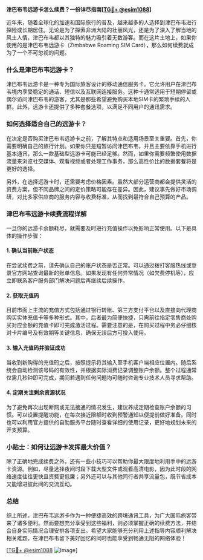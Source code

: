 **津巴布韦远游卡怎么续费？一份详尽指南[[TG💪+ @esim1088](https://t.me/s/esim1088)]**

近年来，随着全球化的加速和国际旅行的普及，越来越多的人选择到津巴布韦进行探险或长期居住。无论是为了探索非洲大陆的壮丽风光，还是为了深入了解当地的风土人情，津巴布韦都以其独特的魅力吸引着无数游客。而在这片土地上，如果你使用的是津巴布韦远游卡（Zimbabwe Roaming SIM Card），那么如何续费就成为了一个不可忽视的问题。

### 什么是津巴布韦远游卡？

津巴布韦远游卡是一种专为国际旅客设计的移动通信服务卡。它允许用户在津巴布韦境内享受稳定的通话、短信以及互联网连接服务。这种卡通常适用于短期停留或偶尔访问津巴布韦的游客，尤其是那些希望避免购买本地SIM卡的繁琐手续的人群。此外，远游卡还提供了多种套餐选项，以满足不同用户的通讯需求。

### 如何选择适合自己的远游卡？

在决定是否购买津巴布韦远游卡之前，了解其特点和适用场景至关重要。首先，你需要明确自己的旅行计划。如果你只是短暂访问津巴布韦，并且主要依靠手机进行基本通讯，那么一款基础型远游卡可能已经足够。然而，如果你需要频繁使用数据流量来浏览社交媒体、观看视频或者处理工作事务，那么高性价比的数据套餐将是更好的选择。

另外，在选择远游卡时，还需要考虑价格因素。虽然大部分运营商都会提供灵活的资费方案，但不同品牌之间的定价策略可能存在差异。因此，建议事先做好市场调研，对比多家供应商的服务内容与收费标准，从而找到最符合自己预算的产品。

### 津巴布韦远游卡续费流程详解

一旦你的远游卡余额耗尽，就需要及时进行充值操作以免影响正常使用。以下是具体的操作步骤：

#### 1. 确认当前账户状态
在尝试续费之前，请先确认自己的账户状态是否正常。可以通过拨打客服热线或登录官方网站查询最新的账单信息。如果发现有任何异常情况（如欠费停机等），应立即联系客户服务部门解决问题后再继续后续操作。

#### 2. 获取充值码
目前市面上主流的充值方式包括通过银行转账、第三方支付平台以及直接向代理商购买实体充值卡等多种形式。其中，后者最为简便快捷，只需前往指定零售商处购买对应金额的充值卡即可完成激活过程。需要注意的是，在购买过程中务必仔细核对卡片编号及有效期等关键信息，确保无误后方可投入使用。

#### 3. 输入充值码并验证成功
当收到新购得的充值码之后，按照提示将其输入至手机客户端相应位置内。随后系统会自动检测该号码的有效性，并根据实际消费记录调整账户余额。整个过程通常仅需几秒钟即可完成，期间若遇到任何问题均可随时咨询专业技术人员寻求帮助。

#### 4. 定期关注剩余资源状况
为了避免再次出现断网或无法接通的情况发生，建议养成定期检查账户余额的习惯。可以设置提醒功能，在每次接近限额时收到预警通知以便提前做好准备。同时也可以利用官方提供的自助服务平台随时查看详细的使用记录，更好地规划未来的开支预算。

### 小贴士：如何让远游卡发挥最大价值？

除了正确地完成续费之外，还有一些小技巧可以帮助你最大限度地利用手中的远游卡资源。例如，尽量选择夜间时段下载大型文件或观看高清电影，因为此时段的网络速度往往更快且资费更低廉；另外还可以与其他同行者共享流量包，既节省成本又能增进彼此间的交流互动。

### 总结

综上所述，津巴布韦远游卡作为一种便捷高效的跨境通讯工具，为广大国际旅客带来了诸多便利。然而要想充分享受到这些福利，则必须掌握正确的续费方法，并结合自身实际情况合理安排各项支出。希望大家能够充分利用上述指导内容顺利解决相关难题，在津巴布韦留下美好回忆的同时也能享受到畅通无阻的网络体验！

[[TG💪+ @esim1088](https://t.me/s/esim1088) ![Image](https://i.postimg.cc/4NQfJmqS/Snipaste-2025-05-13-00-14-12.png)]